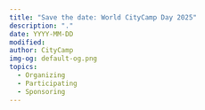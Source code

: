 ```yaml
---
title: "Save the date: World CityCamp Day 2025"
description: "."
date: YYYY-MM-DD
modified: 
author: CityCamp
img-og: default-og.png
topics:
  - Organizing
  - Participating
  - Sponsoring
---
```


